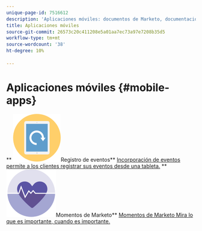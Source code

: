 ```yaml
---
unique-page-id: 7516612
description: 'Aplicaciones móviles: documentos de Marketo, documentación del producto'
title: Aplicaciones móviles
source-git-commit: 26573c20c411208e5a01aa7ec73a97e7208b35d5
workflow-type: tm+mt
source-wordcount: '38'
ht-degree: 10%

---
```



# Aplicaciones móviles {#mobile-apps}

** ![Registro de eventos](assets/mobile-checkin-icon.png)Registro de eventos** [Incorporación de eventos permite a los clientes registrar sus eventos desde una tableta.](https://docs.marketo.com/display/DOCS/Event+Check-in)     ** ![Momentos de Marketo](assets/moments-icon.png)Momentos de Marketo** [Momentos de Marketo Mira lo que es importante, cuando es importante.](https://docs.marketo.com/display/DOCS/Marketo+Moments)
